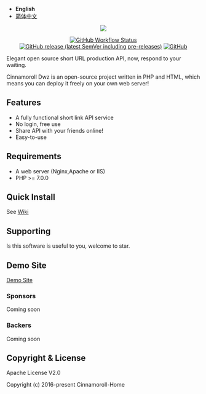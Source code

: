 - **English**
- [简体中文](./README-zh.md)

<p align="center"><img src="https://s1.ax1x.com/2022/03/13/bqYRTe.jpg"></p>

<p align="center">
<a href="https://github.com/Cinnamoroll-Home/ShortUrl-Static/actions/"><img alt="GitHub Workflow Status" src="https://img.shields.io/github/workflow/status/Cinnamoroll-Home/ShortUrl-Static/CI?style=flat-square"></a>
<a href="https://github.com/Cinnamoroll-Home/ShortUrl-Static/releases"><img alt="GitHub release (latest SemVer including pre-releases)" src="https://img.shields.io/github/v/release/ShortUrl-Static/Cinnamoroll-Dwz?include_prereleases&style=flat-square"></a>
<a href="https://github.com/Cinnamoroll-Home/ShortUrl-Static/blob/master/LICENSE"><img alt="GitHub" src="https://img.shields.io/github/license/Cinnamoroll-Home/ShortUrl-Static?style=flat-square"></a>
</p>

Elegant open source short URL production API, now, respond to your waiting.

Cinnamoroll Dwz is an open-source project written in PHP and HTML, which means you can deploy it freely on your own web server!

## Features

- A fully functional short link API service
- No login, free use
- Share API with your friends online!
- Easy-to-use

## Requirements

- A web server (Nginx,Apache or IIS)
- PHP >= 7.0.0

## Quick Install

See <a href="https://github.com/Cinnamoroll-Home/ShortUrl-Static/wiki">Wiki</a>

## Supporting

Is this software is useful to you, welcome to star.

## Demo Site

<a href="https://dwz.mojy.xyz">Demo Site</a>

### Sponsors

Coming soon

### Backers

Coming soon

## Copyright & License

Apache License V2.0

Copyright (c) 2016-present Cinnamoroll-Home
